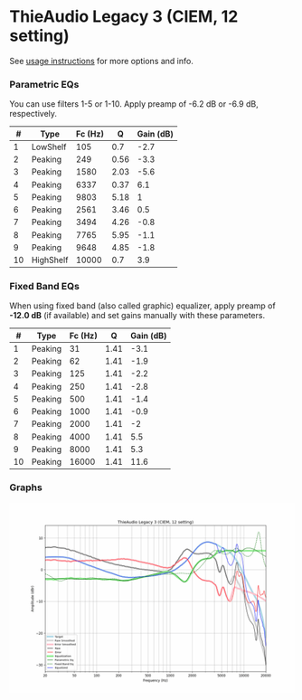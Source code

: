 # ThieAudio Legacy 3 (CIEM, 12 setting)
See [usage instructions](https://github.com/jaakkopasanen/AutoEq#usage) for more options and info.

### Parametric EQs
You can use filters 1-5 or 1-10. Apply preamp of -6.2 dB or -6.9 dB, respectively.

|   # | Type      |   Fc (Hz) |    Q |   Gain (dB) |
|-----|-----------|-----------|------|-------------|
|   1 | LowShelf  |       105 | 0.7  |        -2.7 |
|   2 | Peaking   |       249 | 0.56 |        -3.3 |
|   3 | Peaking   |      1580 | 2.03 |        -5.6 |
|   4 | Peaking   |      6337 | 0.37 |         6.1 |
|   5 | Peaking   |      9803 | 5.18 |         1   |
|   6 | Peaking   |      2561 | 3.46 |         0.5 |
|   7 | Peaking   |      3494 | 4.26 |        -0.8 |
|   8 | Peaking   |      7765 | 5.95 |        -1.1 |
|   9 | Peaking   |      9648 | 4.85 |        -1.8 |
|  10 | HighShelf |     10000 | 0.7  |         3.9 |

### Fixed Band EQs
When using fixed band (also called graphic) equalizer, apply preamp of **-12.0 dB** (if available) and set gains manually with these parameters.

|   # | Type    |   Fc (Hz) |    Q |   Gain (dB) |
|-----|---------|-----------|------|-------------|
|   1 | Peaking |        31 | 1.41 |        -3.1 |
|   2 | Peaking |        62 | 1.41 |        -1.9 |
|   3 | Peaking |       125 | 1.41 |        -2.2 |
|   4 | Peaking |       250 | 1.41 |        -2.8 |
|   5 | Peaking |       500 | 1.41 |        -1.4 |
|   6 | Peaking |      1000 | 1.41 |        -0.9 |
|   7 | Peaking |      2000 | 1.41 |        -2   |
|   8 | Peaking |      4000 | 1.41 |         5.5 |
|   9 | Peaking |      8000 | 1.41 |         5.3 |
|  10 | Peaking |     16000 | 1.41 |        11.6 |

### Graphs
![](./ThieAudio%20Legacy%203%20(CIEM,%2012%20setting).png)
